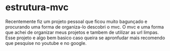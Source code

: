 # estrutura-mvc
Recentemente fiz um projeto pessoal que ficou muito bagunçado e procurando uma forma de organiza-lo descobri o mvc.
O mvc e uma forma que achei de organizar meus projetos e tambem de utilizar as url limpas.
Esse projeto e algo bem basico caso queira se apronfudar mais recomendo que pesquise no youtube e no google.
